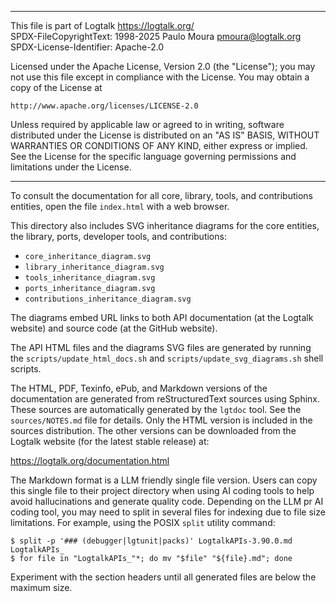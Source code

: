 ________________________________________________________________________

This file is part of Logtalk <https://logtalk.org/>  
SPDX-FileCopyrightText: 1998-2025 Paulo Moura <pmoura@logtalk.org>  
SPDX-License-Identifier: Apache-2.0

Licensed under the Apache License, Version 2.0 (the "License");
you may not use this file except in compliance with the License.
You may obtain a copy of the License at

    http://www.apache.org/licenses/LICENSE-2.0

Unless required by applicable law or agreed to in writing, software
distributed under the License is distributed on an "AS IS" BASIS,
WITHOUT WARRANTIES OR CONDITIONS OF ANY KIND, either express or implied.
See the License for the specific language governing permissions and
limitations under the License.
________________________________________________________________________


To consult the documentation for all core, library, tools, and
contributions entities, open the file `index.html` with a web
browser.

This directory also includes SVG inheritance diagrams for the core
entities, the library, ports, developer tools, and contributions:

- `core_inheritance_diagram.svg`
- `library_inheritance_diagram.svg`
- `tools_inheritance_diagram.svg`
- `ports_inheritance_diagram.svg`
- `contributions_inheritance_diagram.svg`

The diagrams embed URL links to both API documentation (at the Logtalk
website) and source code (at the GitHub website).

The API HTML files and the diagrams SVG files are generated by running
the `scripts/update_html_docs.sh` and `scripts/update_svg_diagrams.sh`
shell scripts.

The HTML, PDF, Texinfo, ePub, and Markdown versions of the documentation
are generated from reStructuredText sources using Sphinx. These sources
are automatically generated by the `lgtdoc` tool. See the `sources/NOTES.md`
file for details. Only the HTML version is included in the sources
distribution. The other versions can be downloaded from the Logtalk website
(for the latest stable release) at:

https://logtalk.org/documentation.html

The Markdown format is a LLM friendly single file version. Users can copy
this single file to their project directory when using AI coding tools to
help avoid hallucinations and generate quality code. Depending on the LLM
pr AI coding tool, you may need to split in several files for indexing due
to file size limitations. For example, using the POSIX `split` utility
command:

	$ split -p '### (debugger|lgtunit|packs)' LogtalkAPIs-3.90.0.md LogtalkAPIs_
	$ for file in "LogtalkAPIs_"*; do mv "$file" "${file}.md"; done

Experiment with the section headers until all generated files are below
the maximum size.

